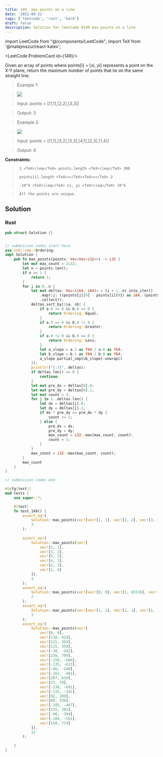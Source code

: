 ```yaml
---
title: 149. max points on a line
date: '2021-09-21'
tags: ['leetcode', 'rust', 'hard']
draft: false
description: Solution for leetcode 0149 max points on a line
---
```

import LeetCode from "@/components/LeetCode";
import TeX from '@matejmazur/react-katex';

<LeetCode.ProblemCard id={149}/>
 

  Given an array of points where points[i] <TeX>=</TeX> [xi, yi] represents a point on the X-Y plane, return the maximum number of points that lie on the same straight line.

   

 >   Example 1:

 >   ![](https://assets.leetcode.com/uploads/2021/02/25/plane1.jpg)

 >   Input: points <TeX>=</TeX> [[1,1],[2,2],[3,3]]

 >   Output: 3

  

 >   Example 2:

 >   ![](https://assets.leetcode.com/uploads/2021/02/25/plane2.jpg)

 >   Input: points <TeX>=</TeX> [[1,1],[3,2],[5,3],[4,1],[2,3],[1,4]]

 >   Output: 4

  

   

  **Constraints:**

  

 >   	1 <TeX>\leq</TeX> points.length <TeX>\leq</TeX> 300

 >   	points[i].length <TeX>=</TeX><TeX>=</TeX> 2

 >   	-10^4 <TeX>\leq</TeX> xi, yi <TeX>\leq</TeX> 10^4

 >   	All the points are unique.


## Solution
### Rust
```rust
pub struct Solution {}


// submission codes start here
use std::cmp::Ordering;
impl Solution {
    pub fn max_points(points: Vec<Vec<i32>>) -> i32 {
        let mut max_count = 2i32;
        let n = points.len();
        if n == 1 {
            return 1;
        }
        for i in 0..n {
            let mut deltas: Vec<(i64, i64)> = (i + 1..n).into_iter()
                .map(|j| ((points[j][0] - points[i][0]) as i64, (points[j][1] - points[i][1]) as i64))
                .collect();
            deltas.sort_by(|&a, &b| {
                if a.0 == 0 && b.0 == 0 {
                    return Ordering::Equal;
                }
                if a.0 == 0 && b.0 != 0 {
                    return Ordering::Greater;
                }
                if a.0 != 0 && b.0 == 0 {
                    return Ordering::Less;
                }
                let a_slope = a.1 as f64 / a.0 as f64;
                let b_slope = b.1 as f64 / b.0 as f64;
                a_slope.partial_cmp(&b_slope).unwrap()
            });
            println!("{:?}", deltas);
            if deltas.len() == 0 {
                continue;
            }
            let mut pre_dx = deltas[0].0;
            let mut pre_dy = deltas[0].1;
            let mut count = 2;
            for j in 1..deltas.len() {
                let dx = deltas[j].0;
                let dy = deltas[j].1;
                if dx * pre_dy == pre_dx * dy {
                    count += 1;
                } else {
                    pre_dx = dx;
                    pre_dy = dy;
                    max_count = i32::max(max_count, count);
                    count = 2;
                }
            }
            max_count = i32::max(max_count, count);
        }
        max_count
    }
}

// submission codes end

#[cfg(test)]
mod tests {
    use super::*;

    #[test]
    fn test_149() {
        assert_eq!(
            Solution::max_points(vec![vec![1, 1], vec![2, 2], vec![3, 3]]),
            3
        );
        
        assert_eq!(
            Solution::max_points(vec![
                vec![1, 1],
                vec![3, 2],
                vec![5, 3],
                vec![4, 1],
                vec![2, 3],
                vec![1, 4]
            ]),
            4
        );
        assert_eq!(
            Solution::max_points(vec![vec![0, 0], vec![1, 65536], vec![65536, 0]]),
            2
        );
        assert_eq!(
            Solution::max_points(vec![vec![1, 1], vec![1, 1], vec![1, 1]]),
            3
        );
        assert_eq!(
            Solution::max_points(vec![
                vec![0, 9],
                vec![138, 429],
                vec![115, 359],
                vec![115, 359],
                vec![-30, -102],
                vec![230, 709],
                vec![-150, -686],
                vec![-135, -613],
                vec![-60, -248],
                vec![-161, -481],
                vec![207, 639],
                vec![23, 79],
                vec![-230, -691],
                vec![-115, -341],
                vec![92, 289],
                vec![60, 336],
                vec![-105, -467],
                vec![135, 701],
                vec![-90, -394],
                vec![-184, -551],
                vec![150, 774]
            ]),
            12
        );
        
    }
}

```
